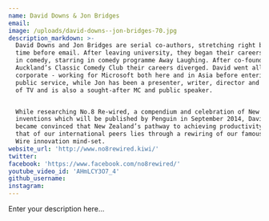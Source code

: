 ```yaml
---
name: David Downs & Jon Bridges
email:
image: /uploads/david-downs--jon-bridges-70.jpg
description_markdown: >-
  David Downs and Jon Bridges are serial co-authors, stretching right back to a
  time before email. After leaving university, they began their careers together
  in comedy, starring in comedy programme Away Laughing. After co-founding
  Auckland’s Classic Comedy Club their careers diverged. David went all
  corporate - working for Microsoft both here and in Asia before entering the
  public service, while Jon has been a presenter, writer, director and producer
  of TV and is also a sought-after MC and public speaker.


  While researching No.8 Re-wired, a compendium and celebration of New Zealand
  inventions which will be published by Penguin in September 2014, David and Jon
  became convinced that New Zealand’s pathway to achieving productivity matching
  that of our international peers lies through a rewiring of our famous No.8
  Wire innovation mind-set.
website_url: 'http://www.no8rewired.kiwi/'
twitter:
facebook: 'https://www.facebook.com/no8rewired/'
youtube_video_id: 'AHmLCY3O7_4'
github_username:
instagram:
---
```


Enter your description here...

